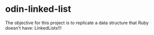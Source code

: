 # odin-linked-list

The objective for this project is to replicate a data structure that Ruby doesn't have: LinkedLists!!!
